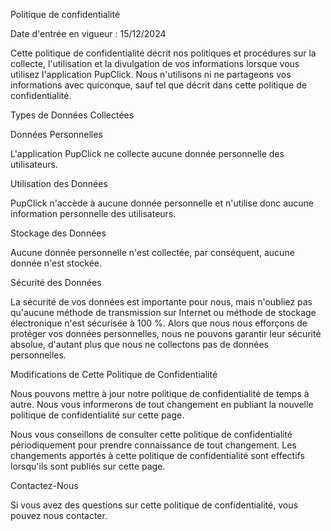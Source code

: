 Politique de confidentialité

Date d'entrée en vigueur : 15/12/2024

Cette politique de confidentialité décrit nos politiques et procédures sur la collecte, l'utilisation et la divulgation de vos informations lorsque vous utilisez l'application PupClick. Nous n'utilisons ni ne partageons vos informations avec quiconque, sauf tel que décrit dans cette politique de confidentialité.

Types de Données Collectées

Données Personnelles

L'application PupClick ne collecte aucune donnée personnelle des utilisateurs.

Utilisation des Données

PupClick n'accède à aucune donnée personnelle et n'utilise donc aucune information personnelle des utilisateurs.

Stockage des Données

Aucune donnée personnelle n'est collectée, par conséquent, aucune donnée n'est stockée.

Sécurité des Données

La sécurité de vos données est importante pour nous, mais n'oubliez pas qu'aucune méthode de transmission sur Internet ou méthode de stockage électronique n'est sécurisée à 100 %. Alors que nous nous efforçons de protéger vos données personnelles, nous ne pouvons garantir leur sécurité absolue, d'autant plus que nous ne collectons pas de données personnelles.

Modifications de Cette Politique de Confidentialité

Nous pouvons mettre à jour notre politique de confidentialité de temps à autre. Nous vous informerons de tout changement en publiant la nouvelle politique de confidentialité sur cette page.

Nous vous conseillons de consulter cette politique de confidentialité périodiquement pour prendre connaissance de tout changement. Les changements apportés à cette politique de confidentialité sont effectifs lorsqu'ils sont publiés sur cette page.

Contactez-Nous

Si vous avez des questions sur cette politique de confidentialité, vous pouvez nous contacter.
